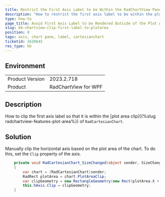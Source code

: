 ```yaml
---
title: Restrict the First Axis Label to be Within the RadChartView Pane Width
description: "How to restrict the first axis label to be within the plot area width of CartesianChart element."
type: how-to
page_title: Avoid First Axis Label to be Rendered Outside of the Plot Area Clip of RadChartView.
slug: kb-chartview-clip-first-label-to-plotarea
position: 0
tags: axis, chart pane, label, cartesianchart
ticketid: 1620645
res_type: kb
---
```


## Environment

<table>
    <tbody>
        <tr>
            <td>Product Version</td>
            <td>2023.2.718</td>
        </tr>
        <tr>
            <td>Product</td>
            <td>RadChartView for WPF</td>
        </tr>
    </tbody>
</table>

## Description

How to clip the first axis label so that it is within the [plot area clip]({%slug radchartview-features-plot-area%}) of `RadCartesianChart`.

## Solution

Manually clip the horizontal axis based on the plot area of the chart. To do this, set the `Clip` property of the axis.


```C#
	private void RadCartesianChart_SizeChanged(object sender, SizeChangedEventArgs e)
	{
		var chart = (RadCartesianChart)sender;
		RadRect plotArea = chart.PlotAreaClip;
		var clipGeometry = new RectangleGeometry(new Rect(plotArea.X + 	chart.PanOffset.X, plotArea.Bottom, plotArea.Width, 100));
		this.hAxis.Clip = clipGeometry;
	}
```


